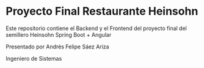 # Proyecto Final Restaurante Heinsohn

Este repositorio contiene el Backend y el Frontend del proyecto final del semillero Heinsohn Spring Boot + Angular

Presentado por Andrés Felipe Sáez Ariza

Ingeniero de Sistemas
